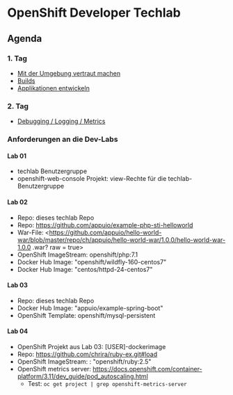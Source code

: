 # OpenShift Developer Techlab

## Agenda

### 1. Tag

* [Mit der Umgebung vertraut machen](01_using_oc_cli.md)
* [Builds](02_builds.md)
* [Applikationen entwickeln](03_develop.md)

### 2. Tag

* [Debugging / Logging / Metrics](04_debugging_logs_metrics.md)

### Anforderungen an die Dev-Labs

#### Lab 01

* techlab Benutzergruppe
* openshift-web-console Projekt: view-Rechte für die techlab-Benutzergruppe

#### Lab 02

* Repo: dieses techlab Repo
* Repo: <https://github.com/appuio/example-php-sti-helloworld>
* War-File: <https://github.com/appuio/hello-world-war/blob/master/repo/ch/appuio/hello-world-war/1.0.0/hello-world-war-1.0.0 .war? raw = true>
* OpenShift ImageStream: openshift/php:7.1
* Docker Hub Image: "openshift/wildfly-160-centos7"
* Docker Hub Image: "centos/httpd-24-centos7"

#### Lab 03

* Repo: dieses techlab Repo
* Docker Hub Image: "appuio/example-spring-boot"
* OpenShift Template: openshift/mysql-persistent

#### Lab 04

* OpenShift Projekt aus Lab 03: [USER]-dockerimage
* Repo: https://github.com/chrira/ruby-ex.git#load
* OpenShift ImageStream: : "openshift/ruby:2.5"
* OpenShift metrics server: <https://docs.openshift.com/container-platform/3.11/dev_guide/pod_autoscaling.html>
  * Test: `oc get project | grep openshift-metrics-server`
